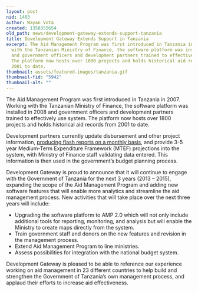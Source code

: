 ```yaml
---
layout: post
nid: 1403
author: Wayan Vota
created: 1358355654
old_path: news/development-gateway-extends-support-tanzania
title: Development Gateway Extends Support in Tanzania
excerpt: The Aid Management Program was first introduced in Tanzania in 2007. Working
  with the Tanzanian Ministry of Finance, the software platform was installed in 2008
  and government officers and development partners trained to effectively use system.
  The platform now hosts over 1800 projects and holds historical aid records from
  2001 to date.
thumbnail: assets/featured-images/tanzania.gif
thumbnail-fid: "5942"
thumbnail-alt: ""
---
```


The Aid Management Program was first introduced in Tanzania in 2007. Working with the Tanzanian Ministry of Finance, the software platform was installed in 2008 and government officers and development partners trained to effectively use system. The platform now hosts over 1800 projects and holds historical aid records from 2001 to date.

Development partners currently update disbursement and other project information, [producing flash reports on a monthly basis](http://www.mof.go.tz/index.php?option=com_content&view=category&id=33:aid-management-platform-montly-report&Itemid=214&layout=default), and provide 3-5 year Medium-Term Expenditure Framework (MTEF) projections into the system, with Ministry of Finance staff validating data entered. This information is then used in the government’s budget planning process.

Development Gateway is proud to announce that it will continue to engage with the Government of Tanzania for the next 3 years (2013 – 2015), expanding the scope of the Aid Management Program and adding new software features that will enable more analytics and streamline the aid management process. New activities that will take place over the next three years will include:

- Upgrading the software platform to AMP 2.0 which will not only include additional tools for reporting, monitoring, and analysis but will enable the Ministry to create maps directly from the system.
- Train government staff and donors on the new features and revision in the management process.
- Extend Aid Management Program to line ministries.
- Assess possibilities for integration with the national budget system.

Development Gateway is pleased to be able to reference our experience working on aid management in 23 different countries to help build and strengthen the Government of Tanzania’s own management process, and applaud their efforts to increase aid effectiveness.
